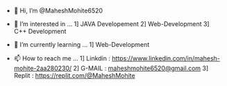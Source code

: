 - 👋 Hi, I’m @MaheshMohite6520

- 👀 I’m interested in ...
      1] JAVA Developement
      2] Web-Development
      3] C++ Development
      
- 🌱 I’m currently learning ...
      1] Web-Development
      
- 📫 How to reach me ...
  1] Linkdin : https://www.linkedin.com/in/mahesh-mohite-2aa280230/
  2] G-MAIL : maheshmohite6520@gmail.com
  3] Replit : https://replit.com/@MaheshMohite

<!---
MaheshMohite6520/MaheshMohite6520 is a ✨ special ✨ repository because its `README.md` (this file) appears on your GitHub profile.
You can click the Preview link to take a look at your changes.
--->
